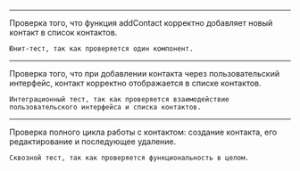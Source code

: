 ***
Проверка того, что функция addContact корректно добавляет новый контакт в список контактов.

    Юнит-тест, так как проверяется один компонент.
***
Проверка того, что при добавлении контакта через пользовательский интерфейс, контакт корректно отображается в списке контактов.

    Интеграционный тест, так как проверяется взаимодействие пользовательского интерфейса и списка контактов.
***
Проверка полного цикла работы с контактом: создание контакта, его редактирование и последующее удаление.

    Сквозной тест, так как проверяется функциональность в целом.